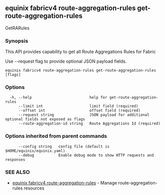 ## equinix fabricv4 route-aggregation-rules get-route-aggregation-rules

GetRARules

### Synopsis

This API provides capability to get all Route Aggregations Rules for Fabric

Use --request flag to provide optional JSON payload fields.

```
equinix fabricv4 route-aggregation-rules get-route-aggregation-rules [flags]
```

### Options

```
  -h, --help                          help for get-route-aggregation-rules
      --limit int                     limit field (required)
      --offset int                    offset field (required)
      --request string                JSON payload for additional optional fields not exposed as flags
      --route-aggregation-id string   Route Aggregations Id (required)
```

### Options inherited from parent commands

```
      --config string   config file (default is $HOME/equinix/equinix.yaml)
      --debug           Enable debug mode to show HTTP requests and responses
```

### SEE ALSO

* [equinix fabricv4 route-aggregation-rules](equinix_fabricv4_route-aggregation-rules.md)	 - Manage route-aggregation-rules resources

